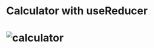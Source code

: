 <h1>Calculator with useReducer<h1>



![calculator](https://user-images.githubusercontent.com/96315482/206911405-be8dd01e-0b1a-474a-835a-90629cfe261c.gif)
